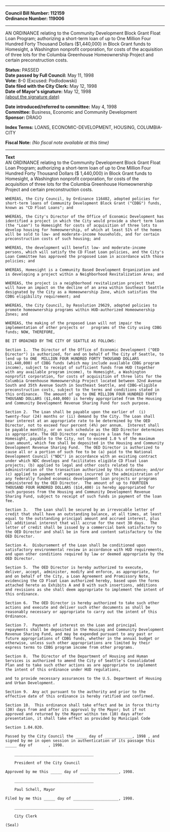 * * * * *  
  
**Council Bill Number: [](#h0)[](#h2)112159**   
**Ordinance Number: 119006**  
  
* * * * *  
  
AN ORDINANCE relating to the Community Development Block Grant Float Loan Program; authorizing a short-term loan of up to One Million Four Hundred Forty Thousand Dollars ($1,440,000) in Block Grant funds to Homesight, a Washington nonprofit corporation, for costs of the acquisition of three lots for the Columbia Greenhouse Homeownership Project and certain preconstruction costs.  
  
**Status:** PASSED   
**Date passed by Full Council:** May 11, 1998   
**Vote:** 8-0 (Excused: Podlodowski)   
**Date filed with the City Clerk:** May 12, 1998   
**Date of Mayor's signature:** May 12, 1998   
[(about the signature date)](/~public/approvaldate.htm)   
  
  
**Date introduced/referred to committee:** May 4, 1998   
**Committee:** Business, Economic and Community Development   
**Sponsor:** DRAGO   
  
**Index Terms:** LOANS, ECONOMIC-DEVELOPMENT, HOUSING, COLUMBIA-CITY  
  
**Fiscal Note:** *(No fiscal note available at this time)*  
  
* * * * *  
  
**Text**  
    AN ORDINANCE relating to the Community Development Block Grant Float  
    Loan Program; authorizing a short-term loan of up to One Million Four  
    Hundred Forty Thousand Dollars ($ 1,440,000) in Block Grant funds to  
    Homesight, a Washington nonprofit corporation, for costs of the  
    acquisition of three lots for the Columbia Greenhouse Homeownership  
    Project and certain preconstruction costs.  
  
    WHEREAS, the City Council, by Ordinance 116402, adopted policies for  
    short-term loans of Community Development Block Grant ("CDBG") funds,  
    known as "CD Float Loans"; and  
  
    WHEREAS, the City's Director of the Office of Economic Development has  
    identified a project in which the City would provide a short term loan  
    (the "Loan") to Homesight for costs of acquisition of three lots to  
    develop housing for homeownership, of which at least 51% of the homes  
    will be sold to low- and moderate-income households, and for certain  
    preconstruction costs of such housing; and  
  
    WHEREAS, the development will benefit low- and moderate-income  
    persons, which will satisfy the CD Float Loan policies, and the City's  
    Loan Committee has approved the proposed Loan in accordance with those  
    policies; and  
  
    WHEREAS, Homesight is a Community Based Development Organization and  
    is developing a project within a Neighborhood Revitalization Area; and  
  
    WHEREAS, the project is a neighborhood revitalization project that  
    will have an impact on the decline of an area within Southeast Seattle  
    designated by the City as a Homeownership Zone, which satisfies the  
    CDBG eligibility requirement; and  
  
    WHEREAS, the City Council, by Resolution 29629, adopted policies to  
    promote homeownership programs within HUD-authorized Homeownership  
    Zones; and  
  
    WHEREAS, the making of the proposed Loan will not impair the  
    implementation of other projects or   programs of the City using CDBG  
    funds; NOW, THEREFORE,  
  
    BE IT ORDAINED BY THE CITY OF SEATTLE AS FOLLOWS:  
  
    Section 1.  The Director of the Office of Economic Development ("OED  
    Director") is authorized, for and on behalf of The City of Seattle, to  
    lend up to ONE  MILLION FOUR HUNDRED FORTY THOUSAND DOLLARS  
    ($1,440,000) of CDBG funds (which may include available CDBG program  
    income), subject to receipt of sufficient funds from HUD (together  
    with any available program income), to Homesight, a Washington  
    nonprofit corporation, for costs of acquisition of three lots for the  
    Columbia Greenhouse Homeownership Project located between 32nd Avenue  
    South and 35th Avenue South in Southeast Seattle, and CDBG-eligible  
    preconstruction costs, subject to the terms and conditions stated in  
    this ordinance.  The amount of up to ONE MILLION FOUR HUNDRED FORTY  
    THOUSAND DOLLARS ($1,440,000) is hereby appropriated from the Housing  
    and Community Development Revenue Sharing Fund for such purpose.  
  
    Section 2.  The Loan shall be payable upon the earlier of  (i)  
    twenty-four (24) months or (ii) demand by the City. The Loan shall  
    bear interest at an appropriate rate to be determined by the OED  
    Director, not to exceed four percent (4%) per annum.  Interest shall  
    be payable monthly, or on such schedule as the OED Director determines  
    is appropriate. The OED Director may require a loan fee from  
    Homesight, payable to the City, not to exceed 1.0 % of the maximum  
    Loan amount, which fee shall be deposited in the Housing and Community  
    Development Revenue Sharing Fund.  The OED Director is authorized to  
    cause all or a portion of such fee to be (a) paid to the National  
    Development Council ("NDC") in accordance with an existing contract  
    under which NDC develops and facilitates eligible CD Float Loan  
    projects; (b) applied to legal and other costs related to the  
    administration of the transaction authorized by this ordinance; and/or  
    (c) applied to payment of expenses incurred in the administration of  
    any federally funded economic development loan projects or programs  
    administered by the OED Director.  The amount of up to FOURTEEN  
    THOUSAND FOUR HUNDRED DOLLARS ($14,400) is hereby appropriated for  
    such purposes from the Housing and Community Development Revenue  
    Sharing Fund, subject to receipt of such funds in payment of the loan  
    fee.  
  
    Section 3.   The Loan shall be secured by an irrevocable letter of  
    credit that shall have an outstanding balance, at all times, at least  
    equal to the outstanding principal amount and accrued interest, plus  
    all additional interest that will accrue for the next 30 days.  The  
    letter of credit shall be issued by a commercial bank satisfactory to  
    the OED Director and shall be in form and content satisfactory to the  
    OED Director.  
  
    Section 4.  Disbursement of the Loan shall be conditioned upon  
    satisfactory environmental review in accordance with HUD requirements,  
    and upon other conditions required by law or deemed appropriate by the  
    OED Director.  
  
    Section 5.  The OED Director is hereby authorized to execute,  
    deliver, accept, administer, modify and enforce, as appropriate, for  
    and on behalf of the City, a Loan Agreement and Promissory Note,  
    evidencing the CD Float Loan authorized hereby, based upon the forms  
    attached hereto as Exhibits A and B with such insertions, additions  
    and revisions as she shall deem appropriate to implement the intent of  
    this ordinance.  
  
    Section 6.  The OED Director is hereby authorized to take such other  
    actions and execute and deliver such other documents as shall be  
    reasonably necessary or appropriate to carry out the intent of this  
    Ordinance.  
  
    Section 7.  Payments of interest on the Loan and principal  
    repayments shall be deposited in the Housing and Community Development  
    Revenue Sharing Fund, and may be expended pursuant to any past or  
    future appropriations of CDBG funds, whether in the annual budget or  
    otherwise, unless such other appropriations are limited by their  
    express terms to CDBG program income from other programs.  
  
    Section 8.  The Director of the Department of Housing and Human  
    Services is authorized to amend the City of Seattle's Consolidated  
    Plan and to take such other actions as are appropriate to implement  
    the intent of this ordinance under HUD regulations,  
  
    and to provide necessary assurances to the U.S. Department of Housing  
    and Urban Development.  
  
    Section 9.  Any act pursuant to the authority and prior to the  
    effective date of this ordinance is hereby ratified and confirmed.  
  
    Section 10.  This ordinance shall take effect and be in force thirty  
    (30) days from and after its approval by the Mayor; but if not  
    approved and returned by the Mayor within ten (10) days after  
    presentation, it shall take effect as provided by Municipal Code  
  
    Section 1.04.020.  
  
    Passed by the City Council the _____ day of ____________, 1998 , and  
    signed by me in open session in authentication of its passage this  
    _____ day of       , 1998.  
  
        ___________________________________  
  
        President of the City Council  
  
    Approved by me this _____ day of _________________, 1998.  
  
        ___________________________________  
  
        Paul Schell, Mayor  
  
    Filed by me this _____ day of ____________________, 1998.  
  
        ___________________________________  
  
        City Clerk  
  
    (Seal)  
